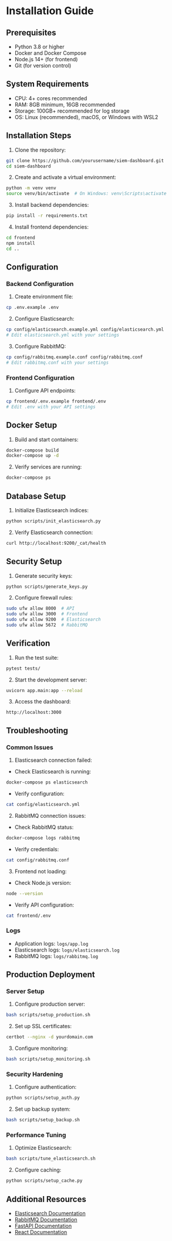 # Installation Guide

## Prerequisites

- Python 3.8 or higher
- Docker and Docker Compose
- Node.js 14+ (for frontend)
- Git (for version control)

## System Requirements

- CPU: 4+ cores recommended
- RAM: 8GB minimum, 16GB recommended
- Storage: 100GB+ recommended for log storage
- OS: Linux (recommended), macOS, or Windows with WSL2

## Installation Steps

1. Clone the repository:
```bash
git clone https://github.com/yourusername/siem-dashboard.git
cd siem-dashboard
```

2. Create and activate a virtual environment:
```bash
python -m venv venv
source venv/bin/activate  # On Windows: venv\Scripts\activate
```

3. Install backend dependencies:
```bash
pip install -r requirements.txt
```

4. Install frontend dependencies:
```bash
cd frontend
npm install
cd ..
```

## Configuration

### Backend Configuration

1. Create environment file:
```bash
cp .env.example .env
```

2. Configure Elasticsearch:
```bash
cp config/elasticsearch.example.yml config/elasticsearch.yml
# Edit elasticsearch.yml with your settings
```

3. Configure RabbitMQ:
```bash
cp config/rabbitmq.example.conf config/rabbitmq.conf
# Edit rabbitmq.conf with your settings
```

### Frontend Configuration

1. Configure API endpoints:
```bash
cp frontend/.env.example frontend/.env
# Edit .env with your API settings
```

## Docker Setup

1. Build and start containers:
```bash
docker-compose build
docker-compose up -d
```

2. Verify services are running:
```bash
docker-compose ps
```

## Database Setup

1. Initialize Elasticsearch indices:
```bash
python scripts/init_elasticsearch.py
```

2. Verify Elasticsearch connection:
```bash
curl http://localhost:9200/_cat/health
```

## Security Setup

1. Generate security keys:
```bash
python scripts/generate_keys.py
```

2. Configure firewall rules:
```bash
sudo ufw allow 8000  # API
sudo ufw allow 3000  # Frontend
sudo ufw allow 9200  # Elasticsearch
sudo ufw allow 5672  # RabbitMQ
```

## Verification

1. Run the test suite:
```bash
pytest tests/
```

2. Start the development server:
```bash
uvicorn app.main:app --reload
```

3. Access the dashboard:
```
http://localhost:3000
```

## Troubleshooting

### Common Issues

1. Elasticsearch connection failed:
- Check Elasticsearch is running:
```bash
docker-compose ps elasticsearch
```
- Verify configuration:
```bash
cat config/elasticsearch.yml
```

2. RabbitMQ connection issues:
- Check RabbitMQ status:
```bash
docker-compose logs rabbitmq
```
- Verify credentials:
```bash
cat config/rabbitmq.conf
```

3. Frontend not loading:
- Check Node.js version:
```bash
node --version
```
- Verify API configuration:
```bash
cat frontend/.env
```

### Logs

- Application logs: `logs/app.log`
- Elasticsearch logs: `logs/elasticsearch.log`
- RabbitMQ logs: `logs/rabbitmq.log`

## Production Deployment

### Server Setup

1. Configure production server:
```bash
bash scripts/setup_production.sh
```

2. Set up SSL certificates:
```bash
certbot --nginx -d yourdomain.com
```

3. Configure monitoring:
```bash
bash scripts/setup_monitoring.sh
```

### Security Hardening

1. Configure authentication:
```bash
python scripts/setup_auth.py
```

2. Set up backup system:
```bash
bash scripts/setup_backup.sh
```

### Performance Tuning

1. Optimize Elasticsearch:
```bash
bash scripts/tune_elasticsearch.sh
```

2. Configure caching:
```bash
python scripts/setup_cache.py
```

## Additional Resources

- [Elasticsearch Documentation](https://www.elastic.co/guide/index.html)
- [RabbitMQ Documentation](https://www.rabbitmq.com/documentation.html)
- [FastAPI Documentation](https://fastapi.tiangolo.com/)
- [React Documentation](https://reactjs.org/docs/getting-started.html)